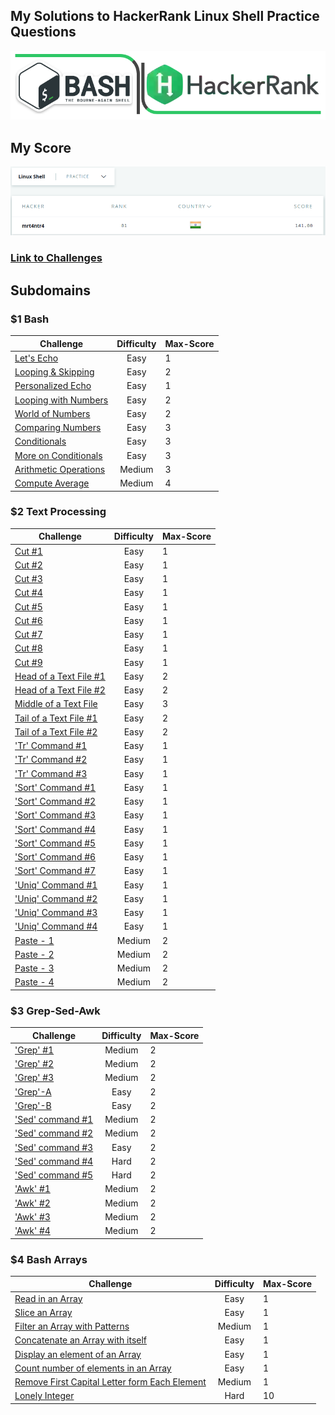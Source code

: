 ## My Solutions to HackerRank Linux Shell Practice Questions  


![](bash_hackerrank.png)

## My Score  

![](leaderboard.png)  

### [Link to Challenges](https://www.hackerrank.com/domains/shell)


## Subdomains

### $1 Bash

| Challenge     | Difficulty    | Max-Score|
| ------------- |:-------------:| ---------|
| [Let's Echo](Bash/letsEcho.sh)    | Easy |	1      |
| [Looping & Skipping](Bash/loopSkip.sh)| Easy      |	2      |
| [Personalized Echo](Bash/personalizedEcho.sh) | Easy      |	1      |
| [Looping with Numbers](Bash/loopNum.sh)| Easy| 2|
| [World of Numbers](Bash/numWorld.sh)| Easy| 2 |
| [Comparing Numbers](Bash/compNums.sh)| Easy| 3 |
| [Conditionals](Bash/conditionals.sh)| Easy| 3 |
| [More on Conditionals](Bash/triangle.sh)| Easy| 3 |
| [Arithmetic Operations](Bash/mathExpr.sh)| Medium| 3 |
| [Compute Average](Bash/avg.sh)| Medium| 4 |  

### $2 Text Processing

| Challenge     | Difficulty    | Max-Score|
| ------------- |:-------------:| ---------|
| [Cut #1](Text-Processing/cut1.sh)    | Easy |	1      |
| [Cut #2](Text-Processing/cut2.sh)    | Easy |	1      |
| [Cut #3](Text-Processing/cut3.sh)    | Easy |	1      |
| [Cut #4](Text-Processing/cut4.sh)    | Easy |	1      |
| [Cut #5](Text-Processing/cut5.sh)    | Easy |	1      |
| [Cut #6](Text-Processing/cut6.sh)    | Easy |	1      |
| [Cut #7](Text-Processing/cut7.sh)    | Easy |	1      |
| [Cut #8](Text-Processing/cut8.sh)    | Easy |	1      |
| [Cut #9](Text-Processing/cut9.sh)    | Easy |	1      |
| [Head of a Text File #1](Text-Processing/head1.sh)    | Easy |	2      |
| [Head of a Text File #2](Text-Processing/head2.sh)    | Easy |	2      |
| [Middle of a Text File](Text-Processing/middle.sh)   | Easy |	3      |
| [Tail of a Text File #1](Text-Processing/tail1.sh)   | Easy |	2      |
| [Tail of a Text File #2](Text-Processing/tail2.sh) | Easy |	2      |
| ['Tr' Command #1](Text-Processing/tr1.sh)    | Easy |	1      |
| ['Tr' Command #2](Text-Processing/tr2.sh)    | Easy |	1      |
| ['Tr' Command #3](Text-Processing/tr3.sh)    | Easy |	1      |
| ['Sort' Command #1](Text-Processing/sort1.sh)    | Easy |	1      |
| ['Sort' Command #2](Text-Processing/sort2.sh)    | Easy |	1      |
| ['Sort' Command #3](Text-Processing/sort3.sh)    | Easy |	1      |
| ['Sort' Command #4](Text-Processing/sort4.sh)    | Easy |	1      |
| ['Sort' Command #5](Text-Processing/sort5.sh)    | Easy |	1      |
| ['Sort' Command #6](Text-Processing/sort6.sh)    | Easy |	1      |
| ['Sort' Command #7](Text-Processing/sort7.sh)    | Easy |	1      |
| ['Uniq' Command #1](Text-Processing/uniq1.sh)    | Easy |	1      |
| ['Uniq' Command #2](Text-Processing/uniq2.sh)    | Easy |	1      |
| ['Uniq' Command #3](Text-Processing/uniq3.sh)    | Easy |	1      |
| ['Uniq' Command #4](Text-Processing/uniq4.sh)    | Easy |	1      |
| [Paste - 1](Text-Processing/paste1.sh)   | Medium |	2      |
| [Paste - 2](Text-Processing/paste2.sh)   | Medium |	2      |
| [Paste - 3](Text-Processing/paste3.sh)   | Medium |	2      |
| [Paste - 4](Text-Processing/paste4.sh)   | Medium |	2      |  

### $3 Grep-Sed-Awk

| Challenge     | Difficulty    | Max-Score|
| ------------- |:-------------:| ---------|
| ['Grep' #1](Grep-Sed-Awk/grep1.sh)    | Medium |	2      |
| ['Grep' #2](Grep-Sed-Awk/grep2.sh)    | Medium |	2      |
| ['Grep' #3](Grep-Sed-Awk/grep3.sh)    | Medium |	2      |
| ['Grep'-A](Grep-Sed-Awk/grepA.sh)    | Easy |	2      |
| ['Grep'-B](Grep-Sed-Awk/grepB.sh)    | Easy |	2      |
| ['Sed' command #1](Grep-Sed-Awk/sed1.sh)    | Medium |	2      |
| ['Sed' command #2](Grep-Sed-Awk/sed2.sh)    | Medium |	2      |
| ['Sed' command #3](Grep-Sed-Awk/sed3.sh)    | Easy |	2      |
| ['Sed' command #4](Grep-Sed-Awk/sed4.sh)    | Hard |	2      |
| ['Sed' command #5](Grep-Sed-Awk/sed5.sh)    | Hard |	2      |
| ['Awk' #1](Grep-Sed-Awk/awk1.sh)    | Medium |	2      |
| ['Awk' #2](Grep-Sed-Awk/awk2.sh)    | Medium |	2      |
| ['Awk' #3](Grep-Sed-Awk/awk3.sh)    | Medium |	2      |
| ['Awk' #4](Grep-Sed-Awk/awk4.sh)    | Medium |	2      |


### $4 Bash Arrays  

| Challenge     | Difficulty    | Max-Score|
| ------------- |:-------------:| ---------|
| [Read in an Array](Arrays/readArray.sh)    | Easy |	1      |
| [Slice an Array](Arrays/sliceArray.sh)    | Easy |	1      |
| [Filter an Array with Patterns](Arrays/filterArray.sh)   | Medium |	1      |
| [Concatenate an Array with itself](Arrays/concatenateArray.sh)    | Easy |	1      |
| [Display an element of an Array](Arrays/elementArray.sh)    | Easy |	1      |
| [Count number of elements in an Array](Arrays/lengthArray.sh)    | Easy |	1      |
| [Remove First Capital Letter form Each Element](Arrays/removeCapitalArray.sh)    | Medium |	1      |
| [Lonely Integer](Arrays/lonelyIntArray.sh)    | Hard |	10     |
